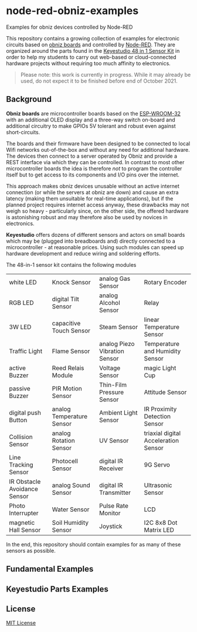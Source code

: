 # node-red-obniz-examples #

Examples for obniz devices controlled by Node-RED

This repository contains a growing collection of examples for electronic circuits based on [obniz boards](https://obniz.com/) and controlled by [Node-RED](https://nodered.org/). They are organized around the parts found in the [Keyestudio 48 in 1 Sensor Kit](https://wiki.keyestudio.com/KS0349_Keyestudio_48_in_1_Sensor_Kit) in order to help my students to carry out web-based or cloud-connected hardware projects without requiring too much affinity to electronics.

> Please note: this work is currently in progress. While it may already be used, do not expect it to be finished before end of October 2021.

## Background ##

**Obniz boards** are microcontroller boards based on the [ESP-WROOM-32](https://www.espressif.com/en/products/modules/esp32) with an additional OLED display and a three-way switch on-board and additional circuitry to make GPIOs 5V tolerant and robust even against short-circuits.

The boards and their firmware have been designed to be connected to local Wifi networks out-of-the-box and without any need for additional hardware. The devices then connect to a server operated by Obniz and provide a REST interface via which they can be controlled. In contrast to most other microcontroller boards the idea is therefore *not* to program the controller itself but to get access to its components and I/O pins over the internet.

This approach makes obniz devices unusable without an active internet connection (or while the servers at obniz are down) and cause an extra latency (making them unsuitable for real-time applications), but if the planned project requires internet access anyway, these drawbacks may not weigh so heavy - particularly since, on the other side, the offered hardware is astonishing robust and may therefore also be used by novices in electronics.

**Keyestudio** offers dozens of different sensors and actors on small boards which may be (plugged into breadboards and) directly connected to a microcontroller - at reasonable prices. Using such modules can speed up hardware development and reduce wiring and soldering efforts.

The 48-in-1 sensor kit contains the following modules

<table>
 <tr><td>white LED</td>                   <td>Knock Sensor</td>             <td>analog Gas Sensor             </td><td>Rotary Encoder</td></tr>
 <tr><td>RGB LED</td>                     <td>digital Tilt Sensor</td>      <td>analog Alcohol Sensor         </td><td>Relay</td></tr>
 <tr><td>3W LED</td>                      <td>capacitive Touch Sensor</td>  <td>Steam Sensor                  </td><td>linear Temperature Sensor</td></tr>
 <tr><td>Traffic Light</td>               <td>Flame Sensor</td>             <td>analog Piezo Vibration Sensor </td><td>Temperature and Humidity Sensor</td></tr>
 <tr><td>active Buzzer</td>               <td>Reed Relais Module</td>       <td>Voltage Sensor                </td><td>magic Light Cup</td></tr>
 <tr><td>passive Buzzer</td>              <td>PIR Motion Sensor</td>        <td>Thin-Film Pressure Sensor     </td><td>Attitude Sensor</td></tr>
 <tr><td>digital push Button</td>         <td>analog Temperature Sensor</td><td>Ambient Light Sensor          </td><td>IR Proximity Detection Sensor</td></tr>
 <tr><td>Collision Sensor</td>            <td>analog Rotation Sensor</td>   <td>UV Sensor                     </td><td>triaxial digital Acceleration Sensor</td></tr>
 <tr><td>Line Tracking Sensor</td>        <td>Photocell Sensor</td>         <td>digital IR Receiver           </td><td>9G Servo</td></tr>
 <tr><td>IR Obstacle Avoidance Sensor</td><td>analog Sound Sensor</td>      <td>digital IR Transmitter        </td><td>Ultrasonic Sensor</td></tr>
 <tr><td>Photo Interrupter</td>           <td>Water Sensor</td>             <td>Pulse Rate Monitor            </td><td>LCD</td></tr>
 <tr><td>magnetic Hall Sensor</td>        <td>Soil Humidity Sensor</td>     <td>Joystick                      </td><td>I2C 8x8 Dot Matrix LED</td></tr>
</table>

In the end, this repository should contain examples for as many of these sensors as possible.

## Fundamental Examples ##


## Keyestudio Parts Examples ##


## License ##

[MIT License](LICENSE.md)
